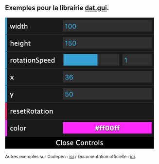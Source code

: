 ## Exemples pour la librairie [**dat.gui**](https://github.com/dataarts/dat.gui).

![datgui controls](https://github.com/ecal-mid/datgui-examples/blob/master/datgui-screenshot.png?raw=true)

Autres exemples sur Codepen : [ici](https://codepen.io/search/pens?q=dat%20gui)./
Documentation officielle : [ici](https://github.com/dataarts/dat.gui/blob/master/API.md).
